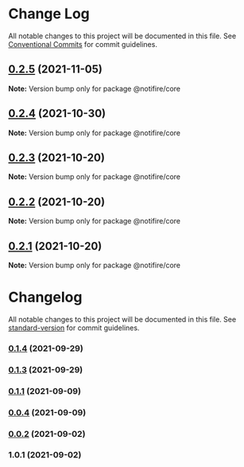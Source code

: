 # Change Log

All notable changes to this project will be documented in this file.
See [Conventional Commits](https://conventionalcommits.org) for commit guidelines.

## [0.2.5](https://github.com/notifirehq/notifire/compare/v0.2.4...v0.2.5) (2021-11-05)

**Note:** Version bump only for package @notifire/core





## [0.2.4](https://github.com/notifirehq/notifire/compare/v0.2.3...v0.2.4) (2021-10-30)

**Note:** Version bump only for package @notifire/core





## [0.2.3](https://github.com/notifirehq/lib/compare/v0.2.2...v0.2.3) (2021-10-20)

**Note:** Version bump only for package @notifire/core





## [0.2.2](https://github.com/notifirehq/lib/compare/v0.1.4...v0.2.2) (2021-10-20)

**Note:** Version bump only for package @notifire/core





## [0.2.1](https://github.com/notifirehq/lib/compare/v0.1.4...v0.2.1) (2021-10-20)

**Note:** Version bump only for package @notifire/core





# Changelog

All notable changes to this project will be documented in this file. See [standard-version](https://github.com/conventional-changelog/standard-version) for commit guidelines.

### [0.1.4](https://github.com/notifirehq/lib/compare/v0.1.3...v0.1.4) (2021-09-29)

### [0.1.3](https://github.com/notifirehq/lib/compare/v0.1.1...v0.1.3) (2021-09-29)

### [0.1.1](https://github.com/notifirehq/lib/compare/v0.0.4...v0.1.1) (2021-09-09)

### [0.0.4](https://github.com/notifirehq/lib/compare/v0.0.2...v0.0.4) (2021-09-09)

### [0.0.2](https://github.com/notifirehq/lib/compare/v1.0.1...v0.0.2) (2021-09-02)

### 1.0.1 (2021-09-02)
